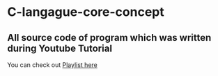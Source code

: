 # C-langague-core-concept

## All source code of program which was written during Youtube Tutorial




You can check out [Playlist here](https://youtube.com/playlist?list=PLBHzA82S765uRiSfXzLHNT53BhhmN2N3D)
